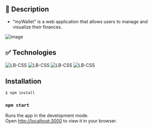 
## 📝 Description

- "myWallet" is a web application that allows users to manage and visualize their finances.
  
![image](https://github.com/LorenzoBaumgratz/projeto14-myWallet/assets/108705177/c58d0c81-9f2d-442c-91ec-95691372ee52)

## :white_check_mark: Technologies
<img align="center" alt="LB-CSS"   src="https://img.shields.io/badge/JavaScript-323330?style=for-the-badge&logo=javascript&logoColor=F7DF1E" />
<img align="center" alt="LB-CSS"   src="https://img.shields.io/badge/TypeScript-007ACC?style=for-the-badge&logo=typescript&logoColor=white" /> 
<img align="center" alt="LB-CSS"   src="https://img.shields.io/badge/nestjs-E0234E?style=for-the-badge&logo=nestjs&logoColor=white" /> 
<img align="center" alt="LB-CSS"   src="https://img.shields.io/badge/Prisma-3982CE?style=for-the-badge&logo=Prisma&logoColor=white" />

## Installation

```bash
$ npm install
```


### `npm start`

Runs the app in the development mode.\
Open [http://localhost:3000](http://localhost:3000) to view it in your browser.


